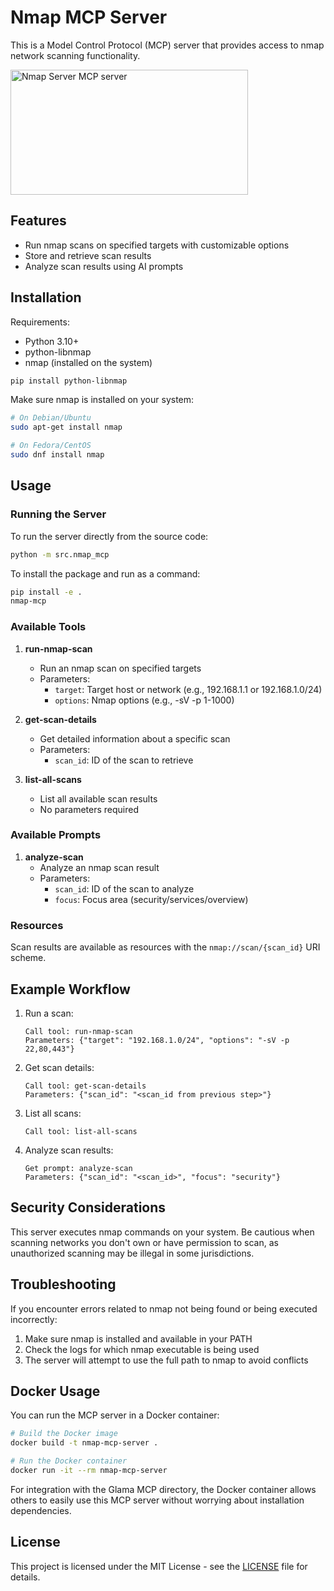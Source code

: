 # Nmap MCP Server

This is a Model Control Protocol (MCP) server that provides access to nmap network scanning functionality.

<a href="https://glama.ai/mcp/servers/@imjdl/nmap-mcpserver">
  <img width="380" height="200" src="https://glama.ai/mcp/servers/@imjdl/nmap-mcpserver/badge" alt="Nmap Server MCP server" />
</a>

## Features

- Run nmap scans on specified targets with customizable options
- Store and retrieve scan results
- Analyze scan results using AI prompts

## Installation

Requirements:
- Python 3.10+
- python-libnmap
- nmap (installed on the system)

```bash
pip install python-libnmap
```

Make sure nmap is installed on your system:
```bash
# On Debian/Ubuntu
sudo apt-get install nmap

# On Fedora/CentOS
sudo dnf install nmap
```

## Usage

### Running the Server

To run the server directly from the source code:

```bash
python -m src.nmap_mcp
```

To install the package and run as a command:

```bash
pip install -e .
nmap-mcp
```

### Available Tools

1. **run-nmap-scan**
   - Run an nmap scan on specified targets
   - Parameters:
     - `target`: Target host or network (e.g., 192.168.1.1 or 192.168.1.0/24)
     - `options`: Nmap options (e.g., -sV -p 1-1000)

2. **get-scan-details**
   - Get detailed information about a specific scan
   - Parameters:
     - `scan_id`: ID of the scan to retrieve

3. **list-all-scans**
   - List all available scan results
   - No parameters required

### Available Prompts

1. **analyze-scan**
   - Analyze an nmap scan result
   - Parameters:
     - `scan_id`: ID of the scan to analyze
     - `focus`: Focus area (security/services/overview)

### Resources

Scan results are available as resources with the `nmap://scan/{scan_id}` URI scheme.

## Example Workflow

1. Run a scan:
   ```
   Call tool: run-nmap-scan
   Parameters: {"target": "192.168.1.0/24", "options": "-sV -p 22,80,443"}
   ```

2. Get scan details:
   ```
   Call tool: get-scan-details
   Parameters: {"scan_id": "<scan_id from previous step>"}
   ```

3. List all scans:
   ```
   Call tool: list-all-scans
   ```

4. Analyze scan results:
   ```
   Get prompt: analyze-scan
   Parameters: {"scan_id": "<scan_id>", "focus": "security"}
   ```

## Security Considerations

This server executes nmap commands on your system. Be cautious when scanning networks you don't own or have permission to scan, as unauthorized scanning may be illegal in some jurisdictions.

## Troubleshooting

If you encounter errors related to nmap not being found or being executed incorrectly:

1. Make sure nmap is installed and available in your PATH
2. Check the logs for which nmap executable is being used
3. The server will attempt to use the full path to nmap to avoid conflicts

## Docker Usage

You can run the MCP server in a Docker container:

```bash
# Build the Docker image
docker build -t nmap-mcp-server .

# Run the Docker container
docker run -it --rm nmap-mcp-server
```

For integration with the Glama MCP directory, the Docker container allows others to easily use this MCP server without worrying about installation dependencies.

## License

This project is licensed under the MIT License - see the [LICENSE](LICENSE) file for details.